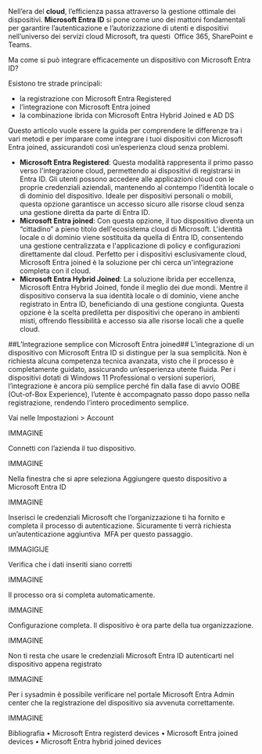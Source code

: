 Nell’era del **cloud**, l’efficienza passa attraverso la gestione ottimale dei dispositivi. **Microsoft Entra ID** si pone come uno dei mattoni fondamentali per garantire l’autenticazione e l’autorizzazione di utenti e dispositivi nell’universo dei servizi cloud Microsoft, tra questi  Office 365, SharePoint e Teams.

Ma come si può integrare efficacemente un dispositivo con Microsoft Entra ID? 

Esistono tre strade principali:
- la registrazione con Microsoft Entra Registered
- l’integrazione con Microsoft Entra joined 
- la combinazione ibrida con Microsoft Entra Hybrid Joined e AD DS

Questo articolo vuole essere la guida per comprendere le differenze tra i vari metodi e per imparare come integrare i tuoi dispositivi con Microsoft Entra joined, assicurandoti così un’esperienza cloud senza problemi. 
- **Microsoft Entra Registered**: Questa modalità rappresenta il primo passo verso l'integrazione cloud, permettendo ai dispositivi di registrarsi in Entra ID. Gli utenti possono accedere alle applicazioni cloud con le proprie credenziali aziendali, mantenendo al contempo l'identità locale o di dominio del dispositivo. Ideale per dispositivi personali o mobili, questa opzione garantisce un accesso sicuro alle risorse cloud senza una gestione diretta da parte di Entra ID.
- **Microsoft Entra joined**: Con questa opzione, il tuo dispositivo diventa un “cittadino” a pieno titolo dell'ecosistema cloud di Microsoft. L'identità locale o di dominio viene sostituita da quella di Entra ID, consentendo una gestione centralizzata e l'applicazione di policy e configurazioni direttamente dal cloud. Perfetto per i dispositivi esclusivamente cloud, Microsoft Entra joined è la soluzione per chi cerca un'integrazione completa con il cloud. 
- **Microsoft Entra Hybrid Joined**: La soluzione ibrida per eccellenza, Microsoft Entra Hybrid Joined, fonde il meglio dei due mondi. Mentre il dispositivo conserva la sua identità locale o di dominio, viene anche registrato in Entra ID, beneficiando di una gestione congiunta. Questa opzione è la scelta prediletta per dispositivi che operano in ambienti misti, offrendo flessibilità e accesso sia alle risorse locali che a quelle cloud.

##L’Integrazione semplice con Microsoft Entra joined##
L’integrazione di un dispositivo con Microsoft Entra ID si distingue per la sua semplicità. Non è richiesta alcuna competenza tecnica avanzata, visto che il processo è completamente guidato, assicurando un’esperienza utente fluida. Per i dispositivi dotati di Windows 11 Professional o versioni superiori, l’integrazione è ancora più semplice perché fin dalla fase di avvio OOBE (Out-of-Box Experience), l’utente è accompagnato passo dopo passo nella registrazione, rendendo l’intero procedimento semplice.

Vai nelle Impostazioni > Account

IMMAGINE

Connetti con l’azienda il tuo dispositivo.

IMMAGINE

Nella finestra che si apre seleziona Aggiungere questo dispositivo a Microsoft Entra ID

IMMAGINE

Inserisci le credenziali Microsoft che l’organizzazione ti ha fornito e completa il processo di autenticazione. Sicuramente ti verrà richiesta un’autenticazione aggiuntiva  MFA per questo passaggio.

IMMAGIGIJE

Verifica che i dati inseriti siano corretti

IMMAGINE

Il processo ora si completa automaticamente.

IMMAGINE

Configurazione completa. Il dispositivo è ora parte della tua organizzazione.

IMMAGINE

Non ti resta che usare le credenziali Microsoft Entra ID autenticarti nel dispositivo appena registrato

IMMAGINE

Per i sysadmin è possibile verificare nel portale Microsoft Entra Admin center che la registrazione del dispositivo sia avvenuta correttamente.

IMMAGINE

Bibliografia
	•	Microsoft Entra registerd devices
	•	Microsoft Entra joined devices
	•	Microsoft Entra hybrid joined devices

 
 
 



